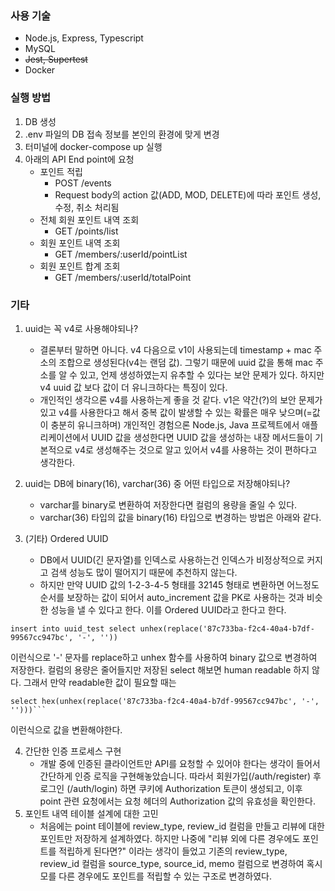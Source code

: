 ### 사용 기술

- Node.js, Express, Typescript
- MySQL
- ~~Jest, Supertest~~
- Docker

### 실행 방법

1. DB 생성
2. .env 파일의 DB 접속 정보를 본인의 환경에 맞게 변경
3. 터미널에 docker-compose up 실행
4. 아래의 API End point에 요청
   - 포인트 적립
     - POST /events
     - Request body의 action 값(ADD, MOD, DELETE)에 따라 포인트 생성, 수정, 취소 처리됨
   - 전체 회원 포인트 내역 조회
     - GET /points/list
   - 회원 포인트 내역 조회
     - GET /members/:userId/pointList
   - 회원 포인트 합계 조회
     - GET /members/:userId/totalPoint

### 기타

1. uuid는 꼭 v4로 사용해야되나?

   - 결론부터 말하면 아니다. v4 다음으로 v1이 사용되는데 timestamp + mac 주소의 조합으로 생성된다(v4는 랜덤 값). 그렇기 때문에 uuid 값을 통해 mac 주소를 알 수 있고, 언제 생성하였는지 유추할 수 있다는 보안 문제가 있다. 하지만 v4 uuid 값 보다 값이 더 유니크하다는 특징이 있다.
   - 개인적인 생각으론 v4를 사용하는게 좋을 것 같다. v1은 약간(?)의 보안 문제가 있고 v4를 사용한다고 해서 중복 값이 발생할 수 있는 확률은 매우 낮으며(=값이 충분히 유니크하며) 개인적인 경험으론 Node.js, Java 프로젝트에서 애플리케이션에서 UUID 값을 생성한다면 UUID 값을 생성하는 내장 메서드들이 기본적으로 v4로 생성해주는 것으로 알고 있어서 v4를 사용하는 것이 편하다고 생각한다.
2. uuid는 DB에 binary(16), varchar(36) 중 어떤 타입으로 저장해야되나?
   - varchar를 binary로 변환하여 저장한다면 컬럼의 용량을 줄일 수 있다.
   - varchar(36) 타입의 값을 binary(16) 타입으로 변경하는 방법은 아래와 같다.
3. (기타) Ordered UUID
   - DB에서 UUID(긴 문자열)를 인덱스로 사용하는건 인덱스가 비정상적으로 커지고 검색 성능도 많이 떨어지기 때문에 추천하지 않는다.
   - 하지만 만약 UUID 값의 1-2-3-4-5 형태를 32145 형태로 변환하면 어느정도 순서를 보장하는 값이 되어서 auto_increment 값을 PK로 사용하는 것과 비슷한 성능을 낼 수 있다고 한다. 이를 Ordered UUID라고 한다고 한다.

```
insert into uuid_test select unhex(replace('87c733ba-f2c4-40a4-b7df-99567cc947bc', '-', ''))
```

이런식으로 '-' 문자를 replace하고 unhex 함수를 사용하여 binary 값으로 변경하여 저장한다. 컬럼의 용량은 줄어들지만 저장된 select 해보면 human readable 하지 않다. 그래서 만약 readable한 값이 필요할 때는

````
select hex(unhex(replace('87c733ba-f2c4-40a4-b7df-99567cc947bc', '-', '')))```
````

이런식으로 값을 변환해야한다.

4. 간단한 인증 프로세스 구현
   - 개발 중에 인증된 클라이언트만 API를 요청할 수 있어야 한다는 생각이 들어서 간단하게 인증 로직을 구현해놓았습니다. 따라서 회원가입(/auth/register) 후 로그인 (/auth/login) 하면 쿠키에 Authorization 토큰이 생성되고, 이후 point 관련 요청에서는 요청 헤더의 Authorization 값의 유효성을 확인한다.
5. 포인트 내역 테이블 설계에 대한 고민
   - 처음에는 point 테이블에 review_type, review_id 컬럼을 만들고 리뷰에 대한 포인트만 저장하게 설계하였다. 하지만 나중에 "리뷰 외에 다른 경우에도 포인트를 적립하게 된다면?" 이라는 생각이 들었고 기존의 review_type, review_id 컬럼을 source_type, source_id, memo 컬럼으로 변경하여 혹시 모를 다른 경우에도 포인트를 적립할 수 있는 구조로 변경하였다.
